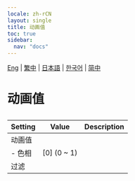 ```yaml
---
locale: zh-rCN
layout: single
title: 动画值
toc: true
sidebar:
  nav: "docs"
---
```

[Eng](/dancexr/menu/2025.4/scene/auto_updates) | [繁中](/tw/dancexr/menu/2025.4/scene/auto_updates) | [日本語](/jp/dancexr/menu/2025.4/scene/auto_updates) | [한국어](/kr/dancexr/menu/2025.4/scene/auto_updates) | [简中](/zh/dancexr/menu/2025.4/scene/auto_updates)

# 动画值

## 

| Setting | Value | Description |
| :--- | --- | :--- |
| 动画值 || 
|- 色相| [0] (0 ~ 1) | 
| 过滤 || 
